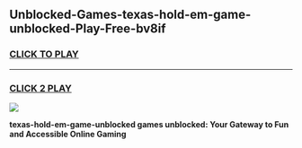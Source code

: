 
## Unblocked-Games-texas-hold-em-game-unblocked-Play-Free-bv8if
<h3>
<a href="https://premium76.site?title=texas-hold-em-game-unblocked&ref=20A">CLICK TO PLAY</a></h3>
<hr>

<h3>
<a href="https://premium76.site?title=texas-hold-em-game-unblocked&ref=20A">CLICK 2 PLAY</a>
  
</h3>

<a href="https://premium76.site?title=texas-hold-em-game-unblocked&ref=20A"><img src="https://clearcache.store/games.png"></a>


**texas-hold-em-game-unblocked games unblocked: Your Gateway to Fun and Accessible Online Gaming**
